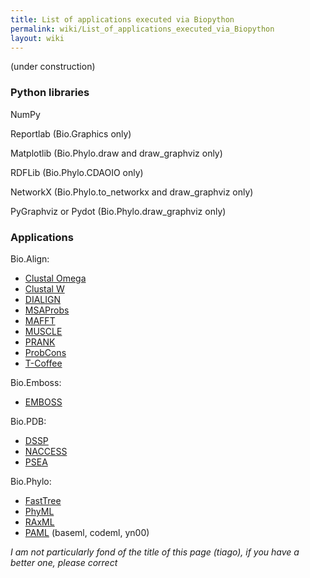 ```yaml
---
title: List of applications executed via Biopython
permalink: wiki/List_of_applications_executed_via_Biopython
layout: wiki
---
```


(under construction)

### Python libraries

NumPy

Reportlab (Bio.Graphics only)

Matplotlib (Bio.Phylo.draw and draw\_graphviz only)

RDFLib (Bio.Phylo.CDAOIO only)

NetworkX (Bio.Phylo.to\_networkx and draw\_graphviz only)

PyGraphviz or Pydot (Bio.Phylo.draw\_graphviz only)

### Applications

Bio.Align:

-   [Clustal Omega](http://www.clustal.org/omega/)
-   [Clustal W](http://www.clustal.org/clustal2/)
-   [DIALIGN](http://bibiserv.techfak.uni-bielefeld.de/dialign/)
-   [MSAProbs](http://msaprobs.sourceforge.net/homepage.htm)
-   [MAFFT](http://mafft.cbrc.jp/alignment/software/)
-   [MUSCLE](http://www.drive5.com/muscle/)
-   [PRANK](http://code.google.com/p/prank-msa/)
-   [ProbCons](http://probcons.stanford.edu/)
-   [T-Coffee](http://www.tcoffee.org/)

Bio.Emboss:

-   [EMBOSS](http://emboss.open-bio.org/)

Bio.PDB:

-   [DSSP](http://swift.cmbi.ru.nl/gv/dssp/)
-   [NACCESS](http://www.e-lucid.com/i/software/bioinformatics/naccess.html)
-   [PSEA](ftp://ftp.lmcp.jussieu.fr/pub/sincris/software/protein/p-sea/)

Bio.Phylo:

-   [FastTree](http://www.microbesonline.org/fasttree/)
-   [PhyML](http://www.atgc-montpellier.fr/phyml/)
-   [RAxML](http://sco.h-its.org/exelixis/web/software/raxml/index.html)
-   [PAML](http://abacus.gene.ucl.ac.uk/software/) (baseml,
    codeml, yn00)

*I am not particularly fond of the title of this page (tiago), if you
have a better one, please correct*
